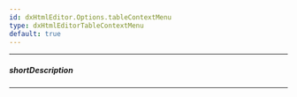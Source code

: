 ```yaml
---
id: dxHtmlEditor.Options.tableContextMenu
type: dxHtmlEditorTableContextMenu
default: true
---
```

---
##### shortDescription
<!-- Description goes here -->

---
<!-- Description goes here -->